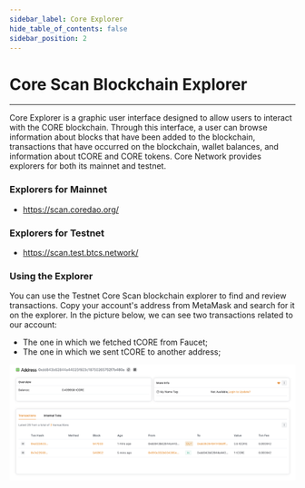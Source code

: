 ```yaml
---
sidebar_label: Core Explorer
hide_table_of_contents: false
sidebar_position: 2
---
```


# Core Scan Blockchain Explorer
---
Core Explorer is a graphic user interface designed to allow users to interact with the CORE blockchain. Through this interface, a user can browse information about blocks that have been added to the blockchain, transactions that have occurred on the blockchain, wallet balances, and information about tCORE and CORE tokens. Core Network provides explorers for both its mainnet and testnet.

### Explorers for Mainnet
* https://scan.coredao.org/

### Explorers for Testnet
* https://scan.test.btcs.network/

### Using the Explorer

You can use the Testnet Core Scan blockchain explorer to find and review transactions. Copy your account's address from MetaMask and search for it on the explorer. In the picture below, we can see two transactions related to our account:

* The one in which we fetched tCORE from Faucet;
* The one in which we sent tCORE to another address;

![core-explorer](../../static/img/core-explorer.png)